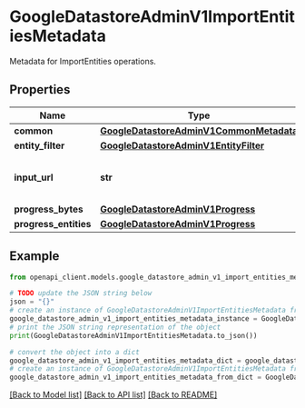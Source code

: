 # GoogleDatastoreAdminV1ImportEntitiesMetadata

Metadata for ImportEntities operations.

## Properties

Name | Type | Description | Notes
------------ | ------------- | ------------- | -------------
**common** | [**GoogleDatastoreAdminV1CommonMetadata**](GoogleDatastoreAdminV1CommonMetadata.md) |  | [optional] 
**entity_filter** | [**GoogleDatastoreAdminV1EntityFilter**](GoogleDatastoreAdminV1EntityFilter.md) |  | [optional] 
**input_url** | **str** | The location of the import metadata file. This will be the same value as the google.datastore.admin.v1.ExportEntitiesResponse.output_url field. | [optional] 
**progress_bytes** | [**GoogleDatastoreAdminV1Progress**](GoogleDatastoreAdminV1Progress.md) |  | [optional] 
**progress_entities** | [**GoogleDatastoreAdminV1Progress**](GoogleDatastoreAdminV1Progress.md) |  | [optional] 

## Example

```python
from openapi_client.models.google_datastore_admin_v1_import_entities_metadata import GoogleDatastoreAdminV1ImportEntitiesMetadata

# TODO update the JSON string below
json = "{}"
# create an instance of GoogleDatastoreAdminV1ImportEntitiesMetadata from a JSON string
google_datastore_admin_v1_import_entities_metadata_instance = GoogleDatastoreAdminV1ImportEntitiesMetadata.from_json(json)
# print the JSON string representation of the object
print(GoogleDatastoreAdminV1ImportEntitiesMetadata.to_json())

# convert the object into a dict
google_datastore_admin_v1_import_entities_metadata_dict = google_datastore_admin_v1_import_entities_metadata_instance.to_dict()
# create an instance of GoogleDatastoreAdminV1ImportEntitiesMetadata from a dict
google_datastore_admin_v1_import_entities_metadata_from_dict = GoogleDatastoreAdminV1ImportEntitiesMetadata.from_dict(google_datastore_admin_v1_import_entities_metadata_dict)
```
[[Back to Model list]](../README.md#documentation-for-models) [[Back to API list]](../README.md#documentation-for-api-endpoints) [[Back to README]](../README.md)


